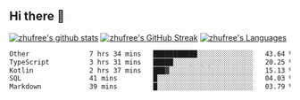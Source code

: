 ## Hi there 👋
[![zhufree's github stats](https://github-readme-stats.vercel.app/api?username=zhufree&show_icons=true&count_private=true)](https://github.com/anuraghazra/github-readme-stats)
[![zhufree's GitHub Streak](https://streak-stats.demolab.com/?user=zhufree)](https://git.io/streak-stats)
[![zhufree's Languages](https://github-readme-stats.vercel.app/api/top-langs/?username=zhufree&layout=compact&langs_count=10)](https://github.com/anuraghazra/github-readme-stats)
<!--START_SECTION:waka-->

```txt
Other               7 hrs 34 mins   ███████████░░░░░░░░░░░░░░   43.64 %
TypeScript          3 hrs 31 mins   █████░░░░░░░░░░░░░░░░░░░░   20.25 %
Kotlin              2 hrs 37 mins   ███▓░░░░░░░░░░░░░░░░░░░░░   15.13 %
SQL                 41 mins         █░░░░░░░░░░░░░░░░░░░░░░░░   04.03 %
Markdown            39 mins         █░░░░░░░░░░░░░░░░░░░░░░░░   03.79 %
```

<!--END_SECTION:waka-->

<!--
**zhufree/zhufree** is a ✨ _special_ ✨ repository because its `README.md` (this file) appears on your GitHub profile.

Here are some ideas to get you started:

- 🔭 I’m currently working on ...
- 🌱 I’m currently learning ...
- 👯 I’m looking to collaborate on ...
- 🤔 I’m looking for help with ...
- 💬 Ask me about ...
- 📫 How to reach me: ...
- 😄 Pronouns: ...
- ⚡ Fun fact: ...
-->
